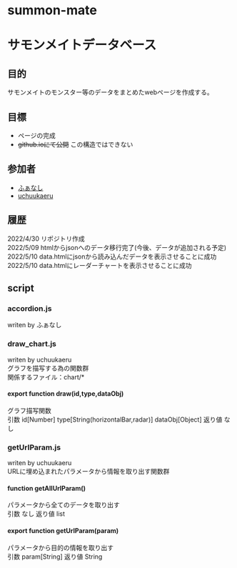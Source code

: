# summon-mate
# サモンメイトデータベース

## 目的
サモンメイトのモンスター等のデータをまとめたwebページを作成する。

## 目標
* ページの完成
* ~~github.ioにて公開~~ この構造ではできない

## 参加者
* [ふぁなし](https://twitter.com/FanaticSeeker)
* [uchuukaeru](https://twitter.com/uchuukaeru)

## 履歴
2022/4/30 リポジトリ作成<br>
2022/5/09 htmlからjsonへのデータ移行完了(今後、データが追加される予定)<br>
2022/5/10 data.htmlにjsonから読み込んだデータを表示させることに成功<br>
2022/5/10 data.htmlにレーダーチャートを表示させることに成功<br>

## script
### accordion.js<br>
writen by ふぁなし<br>

### draw_chart.js<br>
writen by uchuukaeru<br>
グラフを描写する為の関数群<br>
関係するファイル：chart/*<br>
#### export function draw(id,type,dataObj)
グラフ描写関数<br>
    引数
        id[Number]
        type[String(horizontalBar,radar)]
        dataObj[Object]
    返り値
        なし
<br>

### getUrlParam.js
writen by uchuukaeru<br>
URLに埋め込まれたパラメータから情報を取り出す関数群<br>
#### function getAllUrlParam()
パラメータから全てのデータを取り出す<br>
    引数
        なし
    返り値
        list
#### export function getUrlParam(param)
パラメータから目的の情報を取り出す<br>
    引数
        param[String]
    返り値
        String

### 